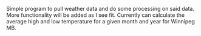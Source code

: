 Simple program to pull weather data and do some processing on said data.
More functionality will be added as I see fit.
Currently can calculate the average high and low temperature for a given
month and year for Winnipeg MB.
